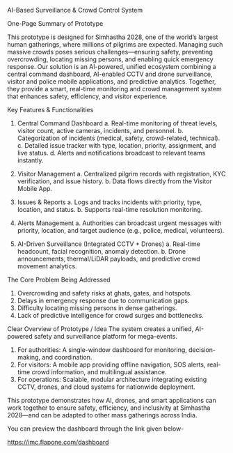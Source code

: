 AI-Based Surveillance & Crowd Control System

One-Page Summary of Prototype

This prototype is designed for Simhastha 2028, one of the world’s largest human gatherings, where millions of pilgrims are expected. Managing such massive crowds poses serious challenges—ensuring safety, preventing overcrowding, locating missing persons, and enabling quick emergency response.
Our solution is an AI-powered, unified ecosystem combining a central command dashboard, AI-enabled CCTV and drone surveillance, visitor and police mobile applications, and predictive analytics. Together, they provide a smart, real-time monitoring and crowd management system that enhances safety, efficiency, and visitor experience.

Key Features & Functionalities
1. Central Command Dashboard
a. Real-time monitoring of threat levels, visitor count, active cameras, incidents, and personnel.
b. Categorization of incidents (medical, safety, crowd-related, technical).
c. Detailed issue tracker with type, location, priority, assignment, and live status.
d. Alerts and notifications broadcast to relevant teams instantly.

2. Visitor Management
a. Centralized pilgrim records with registration, KYC verification, and issue history.
b. Data flows directly from the Visitor Mobile App.

3. Issues & Reports
a. Logs and tracks incidents with priority, type, location, and status.
b. Supports real-time resolution monitoring.

4. Alerts Management
a. Authorities can broadcast urgent messages with priority, location, and target audience (e.g., police, medical, volunteers).

5. AI-Driven Surveillance (Integrated CCTV + Drones)
a. Real-time headcount, facial recognition, anomaly detection.
b. Drone announcements, thermal/LiDAR payloads, and predictive crowd movement analytics.

The Core Problem Being Addressed
1. Overcrowding and safety risks at ghats, gates, and hotspots.
2. Delays in emergency response due to communication gaps.
3. Difficulty locating missing persons in dense gatherings.
4. Lack of predictive intelligence for crowd surges and bottlenecks.

Clear Overview of Prototype / Idea
The system creates a unified, AI-powered safety and surveillance platform for mega-events.
1. For authorities: A single-window dashboard for monitoring, decision-making, and coordination.
2. For visitors: A mobile app providing offline navigation, SOS alerts, real-time crowd information, and multilingual assistance.
3. For operations: Scalable, modular architecture integrating existing CCTV, drones, and cloud systems for nationwide deployment.

This prototype demonstrates how AI, drones, and smart applications can work together to ensure safety, efficiency, and inclusivity at Simhastha 2028—and can be adapted to other mass gatherings across India.

You can preview the dashboard through the link given below-

https://imc.flapone.com/dashboard
